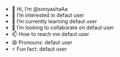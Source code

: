 - 👋 Hi, I’m @sonyashaAa
- 👀 I’m interested in defaut user
- 🌱 I’m currently learning defaut user
- 💞️ I’m looking to collaborate on defaut user
- 📫 How to reach me defaut user
- 😄 Pronouns: defaut user
- ⚡ Fun fact: defaut user

<!---
sonyashaAa/sonyashaAa is a ✨ special ✨ repository because its `README.md` (this file) appears on your GitHub profile.
You can click the Preview link to take a look at your changes.
--->
